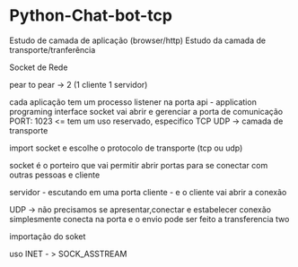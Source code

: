# Python-Chat-bot-tcp

Estudo de camada de aplicação (browser/http)
Estudo da camada de transporte/tranferência

Socket de Rede

pear to pear -> 2 (1 cliente 1 servidor)

cada aplicação tem um processo
listener na porta
api - application programing interface
socket vai abrir e gerenciar a porta de comunicação
PORT: 1023 <= tem um uso reservado, especifico
TCP UDP -> camada de transporte

import socket e escolhe o protocolo de transporte (tcp ou udp)

socket é o porteiro que vai permitir abrir portas para se conectar com 
outras pessoas e cliente

servidor - escutando em uma porta
cliente - e o cliente vai abrir a conexão

UDP -> não precisamos se apresentar,conectar e estabelecer conexão
simplesmente conecta na porta e o envio pode ser feito a transferencia
two 

importação do soket

uso INET - > 
SOCK_ASSTREAM


